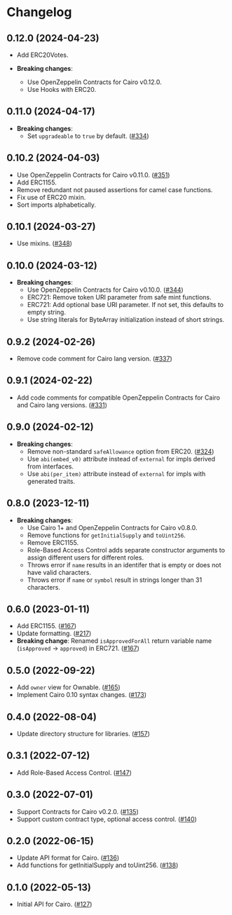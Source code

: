 # Changelog

## 0.12.0 (2024-04-23)

- Add ERC20Votes.

- **Breaking changes**:
  - Use OpenZeppelin Contracts for Cairo v0.12.0.
  - Use Hooks with ERC20.

## 0.11.0 (2024-04-17)

- **Breaking changes**:
  - Set `upgradeable` to `true` by default. ([#334](https://github.com/OpenZeppelin/contracts-wizard/pull/334))

## 0.10.2 (2024-04-03)

- Use OpenZeppelin Contracts for Cairo v0.11.0. ([#351](https://github.com/OpenZeppelin/contracts-wizard/pull/351))
- Add ERC1155.
- Remove redundant not paused assertions for camel case functions.
- Fix use of ERC20 mixin.
- Sort imports alphabetically.

## 0.10.1 (2024-03-27)

- Use mixins. ([#348](https://github.com/OpenZeppelin/contracts-wizard/pull/348))

## 0.10.0 (2024-03-12)

- **Breaking changes**:
  - Use OpenZeppelin Contracts for Cairo v0.10.0. ([#344](https://github.com/OpenZeppelin/contracts-wizard/pull/344))
  - ERC721: Remove token URI parameter from safe mint functions.
  - ERC721: Add optional base URI parameter. If not set, this defaults to empty string.
  - Use string literals for ByteArray initialization instead of short strings.

## 0.9.2 (2024-02-26)

- Remove code comment for Cairo lang version. ([#337](https://github.com/OpenZeppelin/contracts-wizard/pull/337))

## 0.9.1 (2024-02-22)

- Add code comments for compatible OpenZeppelin Contracts for Cairo and Cairo lang versions. ([#331](https://github.com/OpenZeppelin/contracts-wizard/pull/331))

## 0.9.0 (2024-02-12)

- **Breaking changes**:
  - Remove non-standard `safeAllowance` option from ERC20. ([#324](https://github.com/OpenZeppelin/contracts-wizard/pull/324))
  - Use `abi(embed_v0)` attribute instead of `external` for impls derived from interfaces.
  - Use `abi(per_item)` attribute instead of `external` for impls with generated traits.

## 0.8.0 (2023-12-11)

- **Breaking changes**:
  - Use Cairo 1+ and OpenZeppelin Contracts for Cairo v0.8.0.
  - Remove functions for `getInitialSupply` and `toUint256`.
  - Remove ERC1155.
  - Role-Based Access Control adds separate constructor arguments to assign different users for different roles.
  - Throws error if `name` results in an identifer that is empty or does not have valid characters.
  - Throws error if `name` or `symbol` result in strings longer than 31 characters.

## 0.6.0 (2023-01-11)

- Add ERC1155. ([#167](https://github.com/OpenZeppelin/contracts-wizard/pull/167))
- Update formatting. ([#217](https://github.com/OpenZeppelin/contracts-wizard/pull/217))
- **Breaking change**: Renamed `isApprovedForAll` return variable name (`isApproved` -> `approved`) in ERC721. ([#167](https://github.com/OpenZeppelin/contracts-wizard/pull/167))

## 0.5.0 (2022-09-22)

- Add `owner` view for Ownable. ([#165](https://github.com/OpenZeppelin/contracts-wizard/issues/165))
- Implement Cairo 0.10 syntax changes. ([#173](https://github.com/OpenZeppelin/contracts-wizard/issues/173))

## 0.4.0 (2022-08-04)

- Update directory structure for libraries. ([#157](https://github.com/OpenZeppelin/contracts-wizard/pull/157))

## 0.3.1 (2022-07-12)

- Add Role-Based Access Control. ([#147](https://github.com/OpenZeppelin/contracts-wizard/pull/147))

## 0.3.0 (2022-07-01)

- Support Contracts for Cairo v0.2.0. ([#135](https://github.com/OpenZeppelin/contracts-wizard/pull/135))
- Support custom contract type, optional access control. ([#140](https://github.com/OpenZeppelin/contracts-wizard/pull/140))

## 0.2.0 (2022-06-15)

- Update API format for Cairo. ([#136](https://github.com/OpenZeppelin/contracts-wizard/pull/136))
- Add functions for getInitialSupply and toUint256. ([#138](https://github.com/OpenZeppelin/contracts-wizard/pull/138))

## 0.1.0 (2022-05-13)

- Initial API for Cairo. ([#127](https://github.com/OpenZeppelin/contracts-wizard/pull/127))
